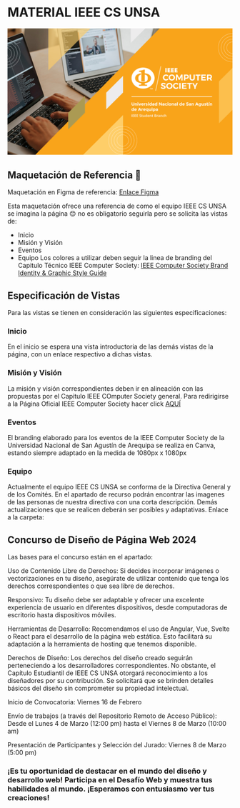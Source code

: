# MATERIAL IEEE CS UNSA
![Cover IEEE CS UNSA](recursos-varios/Cover_Facebook.png)
## Maquetación de Referencia 🎨
Maquetación en Figma de referencia: [Enlace Figma](https://github.com/ValentinaCham/ieee-cs-unsa-material)

Esta maquetación ofrece una referencia de como el equipo IEEE CS UNSA se imagina la página 😊 no es obligatorio seguirla pero se solicita las vistas de:
- Inicio
- Misión y Visión
- Eventos
- Equipo
Los colores a utilizar deben seguir la linea de branding del Capitulo Técnico IEEE Computer Society: [IEEE Computer Society Brand Identity & Graphic Style Guide](https://www.computer.org/about/ieee-computer-society-brand-guide)
## Especificación de Vistas
Para las vistas se tienen en consideración las siguientes especificaciones:
### Inicio
En el inicio se espera una vista introductoria de las demás vistas de la página, con un enlace respectivo a dichas vistas.
### Misión y Visión
La misión y visión correspondientes deben ir en alineación con las propuestas por el Capitulo IEEE COmputer Society general. Para redirigirse a la Página Oficial IEEE Computer Society hacer click [AQUÍ](https://www.computer.org/about?source=nav)
### Eventos
El branding elaborado para los eventos de la IEEE Computer Society de la Universidad Nacional de San Agustín de Arequipa se realiza en Canva, estando siempre adaptado en la medida de 1080px x 1080px
### Equipo
Actualmente el equipo IEEE CS UNSA se conforma de la Directiva General y de los Comités. En el apartado de recurso podrán encontrar las imagenes de las personas de nuestra directiva con una corta descripción. Demás actualizaciones que se realicen deberán ser posibles y adaptativas.
Enlace a la carpeta: 
## Concurso de Diseño de Página Web 2024
Las bases para el concurso están en el apartado: 

Uso de Contenido Libre de Derechos: Si decides incorporar imágenes o vectorizaciones en tu diseño, asegúrate de utilizar contenido que tenga los derechos correspondientes o que sea libre de derechos.

Responsivo: Tu diseño debe ser adaptable y ofrecer una excelente experiencia de usuario en diferentes dispositivos, desde computadoras de escritorio hasta dispositivos móviles.

Herramientas de Desarrollo: Recomendamos el uso de Angular, Vue, Svelte o React para el desarrollo de la página web estática. Esto facilitará su adaptación a la herramienta de hosting que tenemos disponible.

Derechos de Diseño: Los derechos del diseño creado seguirán perteneciendo a los desarrolladores correspondientes. No obstante, el Capítulo Estudiantil de IEEE CS UNSA otorgará reconocimiento a los diseñadores por su contribución. Se solicitará que se brinden detalles básicos del diseño sin comprometer su propiedad intelectual.

Inicio de Convocatoria: Viernes 16 de Febrero

Envío de trabajos (a través del Repositorio Remoto de Acceso Público): Desde el Lunes 4 de Marzo (12:00 pm) hasta el Viernes 8 de Marzo (10:00 am)

Presentación de Participantes y Selección del Jurado: Viernes 8 de Marzo (5:00 pm)

### ¡Es tu oportunidad de destacar en el mundo del diseño y desarrollo web! Participa en el Desafío Web y muestra tus habilidades al mundo. ¡Esperamos con entusiasmo ver tus creaciones!

